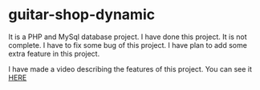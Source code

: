 # guitar-shop-dynamic
It is a PHP and MySql database project. I have done this project. It is not complete. I have to fix some bug of this project. I have plan to add some extra feature in this project. 

I have made a video describing the features of this project. You can see it [HERE](https://drive.google.com/file/d/1BCs8w4wIM4eWF_cvepwqfoYMhrMX6TYv/view?usp=sharing)
